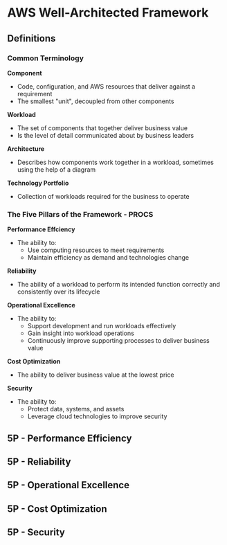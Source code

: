 # AWS Well-Architected Framework

## Definitions

### Common Terminology
**Component**
- Code, configuration, and AWS resources that deliver against a requirement
- The smallest "unit", decoupled from other components
  
**Workload**
- The set of components that together deliver business value
- Is the level of detail communicated about by business leaders

**Architecture**
- Describes how components work together in a workload, sometimes using the help of a diagram

**Technology Portfolio**
- Collection of workloads required for the business to operate

### The Five Pillars of the Framework - PROCS
**Performance Effciency**
- The ability to: 
  - Use computing resources to meet requirements
  - Maintain efficiency as demand and technologies change

**Reliability**
- The ability of a workload to perform its intended function correctly and consistently over its lifecycle

**Operational Excellence**
- The ability to:
  - Support development and run workloads effectively
  - Gain insight into workload operations
  - Continuously improve supporting processes to deliver business value

**Cost Optimization**
- The ability to deliver business value at the lowest price

**Security**
- The ability to:
  - Protect data, systems, and assets
  - Leverage cloud technologies to improve security

## 5P - Performance Efficiency

## 5P - Reliability

## 5P - Operational Excellence

## 5P - Cost Optimization

## 5P - Security
